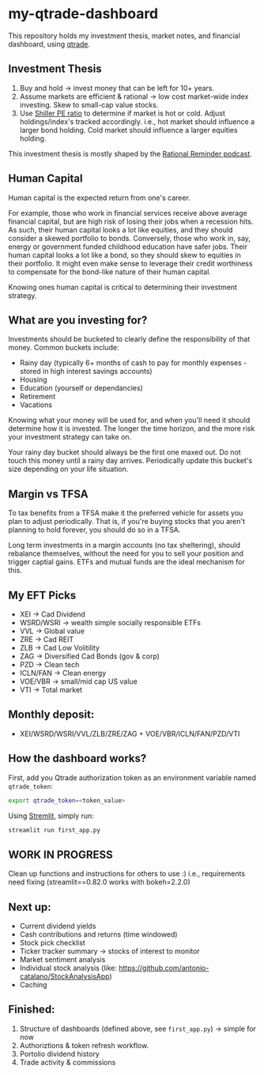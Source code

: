 # my-qtrade-dashboard
This repository holds my investment thesis, market notes, and financial dashboard, using [qtrade](https://pypi.org/project/qtrade/).

## Investment Thesis
1. Buy and hold -> invest money that can be left for 10+ years.
2. Assume markets are efficient & rational -> low cost market-wide index investing. Skew to small-cap value stocks.
3. Use [Shiller PE ratio](https://www.multpl.com/shiller-pe) to determine if market is hot or cold. Adjust holdings/index's tracked accordingly. i.e., hot market should influence a larger bond holding. Cold market should influence a larger equities holding.

This investment thesis is mostly shaped by the [Rational Reminder podcast](https://rationalreminder.ca/).

## Human Capital
Human capital is the expected return from one's career.

For example, those who work in financial services receive above average financial capital, but are high risk of losing their jobs when a recession hits. As such, their human capital looks a lot like equities, and they should consider a skewed portfolio to bonds. Conversely, those who work in, say, energy or government funded childhood education have safer jobs. Their human capital looks a lot like a bond, so they should skew to equities in their portfolio. It might even make sense to leverage their credit worthiness to compensate for the bond-like nature of their human capital.

Knowing ones human capital is critical to determining their investment strategy.

## What are you investing for?
Investments should be bucketed to clearly define the responsibility of that money. Common buckets include:
* Rainy day (typically 6+ months of cash to pay for monthly expenses - stored in high interest savings accounts)
* Housing
* Education (yourself or dependancies)
* Retirement
* Vacations

Knowing what your money will be used for, and when you'll need it should determine how it is invested. The longer the time horizon, and the more risk your investment strategy can take on.

Your rainy day bucket should always be the first one maxed out. Do not touch this money until a rainy day arrives. Periodically update this bucket's size depending on your life situation.

## Margin vs TFSA
To tax benefits from a TFSA make it the preferred vehicle for assets you plan to adjust periodically. That is, if you're buying stocks that you aren't planning to hold forever, you should do so in a TFSA.

Long term investments in a margin accounts (no tax sheltering), should rebalance themselves, without the need for you to sell your position and trigger captial gains. ETFs and mutual funds are the ideal mechanism for this.

## My EFT Picks
* XEI -> Cad Dividend
* WSRD/WSRI -> wealth simple socially responsible ETFs 
* VVL -> Global value 
* ZRE -> Cad REIT 
* ZLB -> Cad Low Volitility 
* ZAG -> Diversified Cad Bonds (gov & corp) 
* PZD -> Clean tech
* ICLN/FAN -> Clean energy
* VOE/VBR -> small/mid cap US value
* VTI -> Total market

## Monthly deposit:
* XEI/WSRD/WSRI/VVL/ZLB/ZRE/ZAG + VOE/VBR/ICLN/FAN/PZD/VTI

## How the dashboard works?
First, add you Qtrade authorization token as an environment variable named ``qtrade_token``:
```sh
export qtrade_token=<token_value>
```

Using [Stremlit](https://docs.streamlit.io/en/stable/getting_started.html), simply run:
```bash
streamlit run first_app.py
```

## WORK IN PROGRESS
Clean up functions and instructions for others to use :)
i.e., requirements need fixing (streamlit==0.82.0 works with bokeh=2.2.0)


## Next up:
- Current dividend yields
- Cash contributions and returns (time windowed)
- Stock pick checklist
- Ticker tracker summary -> stocks of interest to monitor
- Market sentiment analysis
- Individual stock analysis (like: https://github.com/antonio-catalano/StockAnalysisApp)
- Caching

## Finished:
1. Structure of dashboards (defined above, see `first_app.py`) -> simple for now
2. Authoriztions & token refresh workflow.
3. Portolio dividend history
4. Trade activity & commissions
